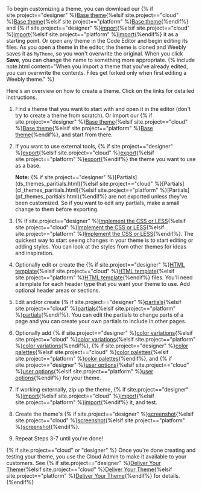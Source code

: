 To begin customizing a theme, you can download our {% if site.project=="designer" %}[Base theme](ds_themes_sample.html){%elsif site.project=="cloud" %}[Base theme](cl_themes_sample.html){%elsif site.project=="platform" %}[Base theme](pf_themes_sample.html){%endif%} and {% if site.project=="designer" %}[import](ds_themes_import_export.html){%elsif site.project=="cloud" %}[import](cl_themes_import_export.html){%elsif site.project=="platform" %}[import](pf_themes_import_export.html){%endif%} it as a starting point. Or open any theme in the Code Editor and begin editing its files. As you open a theme in the editor, the theme is cloned and Weebly saves it as `MyTheme`, so you won't overwrite the original. When you click **Save**, you can change the name to something more appropriate.
{% include note.html content="When you import a theme that you've already edited, you can overwrite the contents. Files get forked only when first editing a Weebly theme." %}

Here's an overview on how to create a theme. Click on the links for detailed instructions.

1. Find a theme that you want to start with and open it in the editor (don't try to create a theme from scratch). Or import our {% if site.project=="designer" %}[Base theme](ds_themes_sample.html){%elsif site.project=="cloud" %}[Base theme](cl_themes_sample.html){%elsif site.project=="platform" %}[Base theme](pf_themes_sample.html){%endif%}, and start from there.

2. If you want to use external tools, {% if site.project=="designer" %}[export](ds_themes_import_export.html){%elsif site.project=="cloud" %}[export](cl_themes_import_export.html){%elsif site.project=="platform" %}[export](pf_themes_import_export.html){%endif%} the theme you want to use as a base.
    <div markdown="span" class="alert alert-info" role="alert"><i class="fa fa-info-circle"></i> <b>Note:</b> {% if site.project=="designer" %}[Partials](ds_themes_paritials.html){%elsif site.project=="cloud" %}[Partials](cl_themes_paritials.html){%elsif site.project=="platform" %}[Partials](pf_themes_paritials.html){%endif%} are not exported unless they've been customized. So if you want to edit any partials, make a small change to them before exporting.</div>

3. {% if site.project=="designer" %}[Implement the CSS or LESS](ds_themes_implement_css.html){%elsif site.project=="cloud" %}[Implement the CSS or LESS](cl_themes_implement_css.html){%elsif site.project=="platform" %}[Implement the CSS or LESS](pf_themes_implement_css.html){%endif%}. The quickest way to start seeing changes in your theme is to start editing or adding styles. You can look at the styles from other themes for ideas and inspiration.

4. Optionally edit or create the {% if site.project=="designer" %}[HTML template](ds_themes_create_templates.html){%elsif site.project=="cloud" %}[HTML template](cl_themes_create_templates.html){%elsif site.project=="platform" %}[HTML template](pf_themes_create_templates.html){%endif%} files. You'll need a template for each header type that you want your theme to use. Add optional header areas or sections.

5. Edit and/or create {% if site.project=="designer" %}[partials](ds_themes_paritials.html){%elsif site.project=="cloud" %}[partials](cl_themes_paritials.html){%elsif site.project=="platform" %}[partials](pf_themes_paritials.html){%endif%}. You can edit the partials to change parts of a page and you can create your own partials to include in other pages.

6. Optionally add {% if site.project=="designer" %}[color variations](ds_themes_variations.html){%elsif site.project=="cloud" %}[color variations](cl_themes_variations.html){%elsif site.project=="platform" %}[color variations](pf_themes_variations.html){%endif%}, {% if site.project=="designer" %}[color palettes](ds_themes_palette.html){%elsif site.project=="cloud" %}[color palettes](cl_themes_palette.html){%elsif site.project=="platform" %}[color palettes](pf_themes_palette.html){%endif%}, and {% if site.project=="designer" %}[user options](ds_themes_options.html){%elsif site.project=="cloud" %}[user options](cl_themes_options.html){%elsif site.project=="platform" %}[user options](pf_themes_options.html){%endif%} for your theme.
​
7. If working externally, zip up the theme, {% if site.project=="designer" %}[import](ds_themes_import_export.html){%elsif site.project=="cloud" %}[import](cl_themes_import_export.html){%elsif site.project=="platform" %}[import](pf_themes_import_export.html){%endif%} it, and test.
​
8. Create the theme's {% if site.project=="designer" %}[screenshot](ds_themes_screenshot.html){%elsif site.project=="cloud" %}[screenshot](cl_themes_screenshot.html){%elsif site.project=="platform" %}[screenshot](pf_themes_screenshot.html){%endif%}.
​
9. Repeat Steps 3-7 until you're done!

{% if site.project=="cloud" or "designer" %}
​Once you're done creating and testing your theme, you use the <a data-container="body" data-toggle="popover" data-content="{{site.data.glossary.Cloud_Admin}}">Cloud Admin</a> to make it available to your customers. See {% if site.project=="designer" %}[Deliver Your Theme](ds_themes_deliver.html){%elsif site.project=="cloud" %}[Deliver Your Theme](cl_themes_deliver.html){%elsif site.project=="platform" %}[Deliver Your Theme](pf_themes_deliver.html){%endif%} for details.
{%endif%}